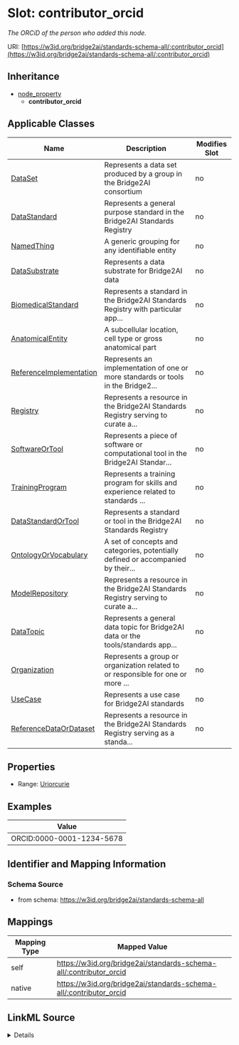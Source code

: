

# Slot: contributor_orcid


_The ORCiD of the person who added this node._





URI: [https://w3id.org/bridge2ai/standards-schema-all/:contributor_orcid](https://w3id.org/bridge2ai/standards-schema-all/:contributor_orcid)




## Inheritance

* [node_property](node_property.md)
    * **contributor_orcid**






## Applicable Classes

| Name | Description | Modifies Slot |
| --- | --- | --- |
| [DataSet](DataSet.md) | Represents a data set produced by a group in the Bridge2AI consortium |  no  |
| [DataStandard](DataStandard.md) | Represents a general purpose standard in the Bridge2AI Standards Registry |  no  |
| [NamedThing](NamedThing.md) | A generic grouping for any identifiable entity |  no  |
| [DataSubstrate](DataSubstrate.md) | Represents a data substrate for Bridge2AI data |  no  |
| [BiomedicalStandard](BiomedicalStandard.md) | Represents a standard in the Bridge2AI Standards Registry with particular app... |  no  |
| [AnatomicalEntity](AnatomicalEntity.md) | A subcellular location, cell type or gross anatomical part |  no  |
| [ReferenceImplementation](ReferenceImplementation.md) | Represents an implementation of one or more standards or tools in the Bridge2... |  no  |
| [Registry](Registry.md) | Represents a resource in the Bridge2AI Standards Registry serving to curate a... |  no  |
| [SoftwareOrTool](SoftwareOrTool.md) | Represents a piece of software or computational tool in the Bridge2AI Standar... |  no  |
| [TrainingProgram](TrainingProgram.md) | Represents a training program for skills and experience related to standards ... |  no  |
| [DataStandardOrTool](DataStandardOrTool.md) | Represents a standard or tool in the Bridge2AI Standards Registry |  no  |
| [OntologyOrVocabulary](OntologyOrVocabulary.md) | A set of concepts and categories, potentially defined or accompanied by their... |  no  |
| [ModelRepository](ModelRepository.md) | Represents a resource in the Bridge2AI Standards Registry serving to curate a... |  no  |
| [DataTopic](DataTopic.md) | Represents a general data topic for Bridge2AI data or the tools/standards app... |  no  |
| [Organization](Organization.md) | Represents a group or organization related to or responsible for one or more ... |  no  |
| [UseCase](UseCase.md) | Represents a use case for Bridge2AI standards |  no  |
| [ReferenceDataOrDataset](ReferenceDataOrDataset.md) | Represents a resource in the Bridge2AI Standards Registry serving as a standa... |  no  |







## Properties

* Range: [Uriorcurie](Uriorcurie.md)






## Examples

| Value |
| --- |
| ORCID:0000-0001-1234-5678 |

## Identifier and Mapping Information







### Schema Source


* from schema: https://w3id.org/bridge2ai/standards-schema-all




## Mappings

| Mapping Type | Mapped Value |
| ---  | ---  |
| self | https://w3id.org/bridge2ai/standards-schema-all/:contributor_orcid |
| native | https://w3id.org/bridge2ai/standards-schema-all/:contributor_orcid |




## LinkML Source

<details>
```yaml
name: contributor_orcid
description: The ORCiD of the person who added this node.
examples:
- value: ORCID:0000-0001-1234-5678
from_schema: https://w3id.org/bridge2ai/standards-schema-all
rank: 1000
is_a: node_property
domain: NamedThing
alias: contributor_orcid
domain_of:
- NamedThing
range: uriorcurie

```
</details>
